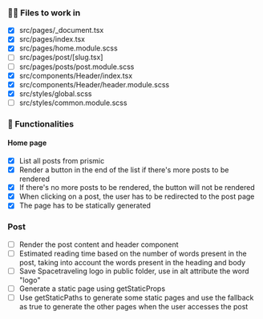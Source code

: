 ### 👷‍♂️ Files to work in

- [x] src/pages/\_document.tsx
- [x] src/pages/index.tsx
- [x] src/pages/home.module.scss
- [ ] src/pages/post/[slug.tsx]
- [ ] src/pages/posts/post.module.scss
- [x] src/components/Header/index.tsx
- [x] src/components/Header/header.module.scss
- [x] src/styles/global.scss
- [ ] src/styles/common.module.scss

### 📝 Functionalities

#### Home page

- [x] List all posts from prismic
- [x] Render a button in the end of the list if there's more posts to be rendered
- [x] If there's no more posts to be rendered, the button will not be rendered
- [x] When clicking on a post, the user has to be redirected to the post page
- [x] The page has to be statically generated

### Post

- [ ] Render the post content and header component
- [ ] Estimated reading time based on the number of words present in the post, taking into account the words present in the heading and body
- [ ] Save Spacetraveling logo in public folder, use in alt attribute the word "logo"
- [ ] Generate a static page using getStaticProps
- [ ] Use getStaticPaths to generate some static pages and use the fallback as true to generate the other pages when the user accesses the post
